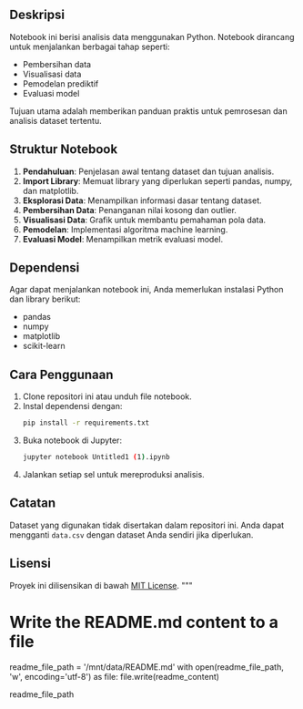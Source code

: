 

## Deskripsi

Notebook ini berisi analisis data menggunakan Python. Notebook dirancang untuk menjalankan berbagai tahap seperti:
- Pembersihan data
- Visualisasi data
- Pemodelan prediktif
- Evaluasi model

Tujuan utama adalah memberikan panduan praktis untuk pemrosesan dan analisis dataset tertentu.

## Struktur Notebook

1. **Pendahuluan**: Penjelasan awal tentang dataset dan tujuan analisis.
2. **Import Library**: Memuat library yang diperlukan seperti pandas, numpy, dan matplotlib.
3. **Eksplorasi Data**: Menampilkan informasi dasar tentang dataset.
4. **Pembersihan Data**: Penanganan nilai kosong dan outlier.
5. **Visualisasi Data**: Grafik untuk membantu pemahaman pola data.
6. **Pemodelan**: Implementasi algoritma machine learning.
7. **Evaluasi Model**: Menampilkan metrik evaluasi model.

## Dependensi

Agar dapat menjalankan notebook ini, Anda memerlukan instalasi Python dan library berikut:
- pandas
- numpy
- matplotlib
- scikit-learn

## Cara Penggunaan

1. Clone repositori ini atau unduh file notebook.
2. Instal dependensi dengan:
    ```bash
    pip install -r requirements.txt
    ```
3. Buka notebook di Jupyter:
    ```bash
    jupyter notebook Untitled1 (1).ipynb
    ```
4. Jalankan setiap sel untuk mereproduksi analisis.

## Catatan

Dataset yang digunakan tidak disertakan dalam repositori ini. Anda dapat mengganti `data.csv` dengan dataset Anda sendiri jika diperlukan.

## Lisensi

Proyek ini dilisensikan di bawah [MIT License](LICENSE).
"""

# Write the README.md content to a file
readme_file_path = '/mnt/data/README.md'
with open(readme_file_path, 'w', encoding='utf-8') as file:
    file.write(readme_content)

readme_file_path
